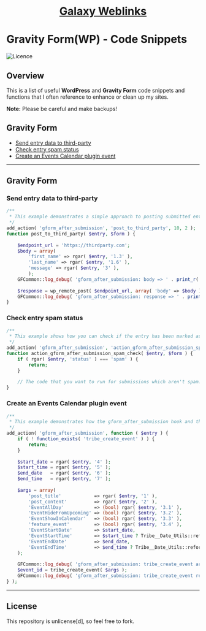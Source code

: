<div align="center"><h1><a href="https://www.galaxyweblinks.com/" target="_blank">Galaxy Weblinks</a></h1></div>

# Gravity Form(WP) - Code Snippets

![Licence](https://img.shields.io/badge/Unlicense-red)

## Overview

This is a list of useful **WordPress** and **Gravity Form** code snippets and functions that I often reference to enhance or clean up my sites. 

**Note:** Please be careful and make backups!

## Gravity Form

- [Send entry data to third-party](#send-entry-data-to-third-party)
- [Check entry spam status](#check-entry-spam-status)
- [Create an Events Calendar plugin event](#create-an-events-calendar-plugin-event)

---

## Gravity Form

### Send entry data to third-party

```php
/**
 * This example demonstrates a simple approach to posting submitted entry data to a third party application.
 */
add_action( 'gform_after_submission', 'post_to_third_party', 10, 2 );
function post_to_third_party( $entry, $form ) {
 
    $endpoint_url = 'https://thirdparty.com';
    $body = array(
        'first_name' => rgar( $entry, '1.3' ),
        'last_name' => rgar( $entry, '1.6' ),
        'message' => rgar( $entry, '3' ),
        );
    GFCommon::log_debug( 'gform_after_submission: body => ' . print_r( $body, true ) );
 
    $response = wp_remote_post( $endpoint_url, array( 'body' => $body ) );
    GFCommon::log_debug( 'gform_after_submission: response => ' . print_r( $response, true ) );
}
```

### Check entry spam status

```php
/**
 * This example shows how you can check if the entry has been marked as spam and prevent the rest of your function from running.
 */
add_action( 'gform_after_submission', 'action_gform_after_submission_spam_check', 10, 2 );
function action_gform_after_submission_spam_check( $entry, $form ) {
    if ( rgar( $entry, 'status' ) === 'spam' ) {
        return;
    }
 
    // The code that you want to run for submissions which aren't spam.
}
```

### Create an Events Calendar plugin event

```php
/**
 * This example demonstrates how the gform_after_submission hook and the <a href="https://theeventscalendar.com/function/tribe_create_event/">tribe_create_event</a> function can be used to create an event in the <a href="https://theeventscalendar.com/product/wordpress-events-calendar/">Events Calendar</a> plugin.
 */
add_action( 'gform_after_submission', function ( $entry ) {
    if ( ! function_exists( 'tribe_create_event' ) ) {
        return;
    }
 
    $start_date = rgar( $entry, '4' );
    $start_time = rgar( $entry, '5' );
    $end_date   = rgar( $entry, '6' );
    $end_time   = rgar( $entry, '7' );
 
    $args = array(
        'post_title'            => rgar( $entry, '1' ),
        'post_content'          => rgar( $entry, '2' ),
        'EventAllDay'           => (bool) rgar( $entry, '3.1' ),
        'EventHideFromUpcoming' => (bool) rgar( $entry, '3.2' ),
        'EventShowInCalendar'   => (bool) rgar( $entry, '3.3' ),
        'feature_event'         => (bool) rgar( $entry, '3.4' ),
        'EventStartDate'        => $start_date,
        'EventStartTime'        => $start_time ? Tribe__Date_Utils::reformat( $start_time, 'H:i:s' ) : null,
        'EventEndDate'          => $end_date,
        'EventEndTime'          => $end_time ? Tribe__Date_Utils::reformat( $end_time, 'H:i:s' ) : null,
    );
 
    GFCommon::log_debug( 'gform_after_submission: tribe_create_event args => ' . print_r( $args, 1 ) );
    $event_id = tribe_create_event( $args );
    GFCommon::log_debug( 'gform_after_submission: tribe_create_event result => ' . var_export( $event_id, 1 ) );
} );
```

---

## License

This repository is unlicense[d], so feel free to fork.
